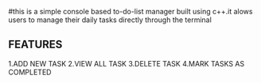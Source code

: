 #this is a simple console based to-do-list manager
built using c++.it alows users to manage their daily 
tasks directly through the terminal

## FEATURES
1.ADD NEW TASK
2.VIEW ALL TASK
3.DELETE TASK
4.MARK TASKS AS COMPLETED